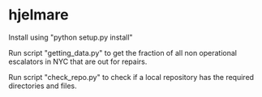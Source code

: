 hjelmare
========
Install using
"python setup.py install"

Run script
"getting_data.py"
to get the fraction of all non operational escalators in NYC that are out for repairs.

Run script
"check_repo.py"
to check if a local repository has the required directories and files.
